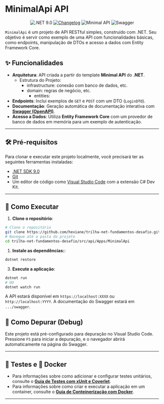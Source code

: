 # MinimalApi API

<p align="center">
  <img src="https://img.shields.io/badge/.NET-9.0-blueviolet?style=for-the-badge&logo=.net" alt=".NET 9.0">
  <a href="CHANGELOG.md"><img src="https://img.shields.io/badge/Changelog-Keep%20a%20Changelog-blue?style=for-the-badge" alt="Changelog"></a>
  <img src="https://img.shields.io/badge/Template-Minimal_API-blue?style=for-the-badge&logo=c-sharp" alt="Minimal API">
  <img src="https://img.shields.io/badge/Docs-Swagger-green?style=for-the-badge&logo=swagger" alt="Swagger">
</p>

`MinimalApi` é um projeto de API RESTful simples, construído com .NET. Seu objetivo é servir como exemplo de uma API com funcionalidades básicas, como endpoints, manipulação de DTOs e acesso a dados com Entity Framework Core.

## ✨ Funcionalidades

- **Arquitetura**: API criada a partir do template **Minimal API** do **.NET**.
  - Estrutura do Projeto:
    - infrastructure: conexão com banco de dados, etc.
    - domain: regras de negócio, etc.
      - entities: 
- **Endpoints**: Inclui exemplos de `GET` e `POST` com um DTO (`LoginDTO`).
- **Documentação**: Geração automática de documentação interativa com **[Swagger (OpenAPI)](https://swagger.io/)**.
- **Acesso a Dados**: Utiliza **Entity Framework Core** com um provedor de banco de dados em memória para um exemplo de autenticação.

---

## 🛠️ Pré-requisitos

Para clonar e executar este projeto localmente, você precisará ter as seguintes ferramentas instaladas:

- [.NET SDK 9.0](https://dotnet.microsoft.com/en-us/download)
- [Git](https://git-scm.com/)
- Um editor de código como [Visual Studio Code](https://code.visualstudio.com/) com a extensão C# Dev Kit.

---

## 🚀 Como Executar

1. **Clone o repositório**:

```bash
# Clone o repositório
git clone https://github.com/heviane/trilha-net-fundamentos-desafio.git
# Navegue até a pasta do projeto
cd trilha-net-fundamentos-desafio/src/api/Apps/MinimalApi
```

1. **Instale as dependências:**:

```bash
dotnet restore
```

3. **Execute a aplicação**:

```bash
dotnet run
# OU
dotnet watch run
```

A API estará disponível em `https://localhost:XXXX` ou `http://localhost:YYYY`. A documentação do Swagger estará em `.../swagger`.

## 🐛 Como Depurar (Debug)

Este projeto está pré-configurado para depuração no Visual Studio Code. Pressione `F5` para iniciar a depuração, e o navegador abrirá automaticamente na página do Swagger.

---

## 🧪 Testes e 🐳 Docker

- Para informações sobre como adicionar e configurar testes unitários, consulte o **[Guia de Testes com xUnit e Coverlet](../../../../.github/TESTING_GUIDE.md)**.
- Para informações sobre como criar e executar a aplicação em um container, consulte o **[Guia de Conteinerização com Docker](../../../../.github/DOCKER_GUIDE.md)**.

---
